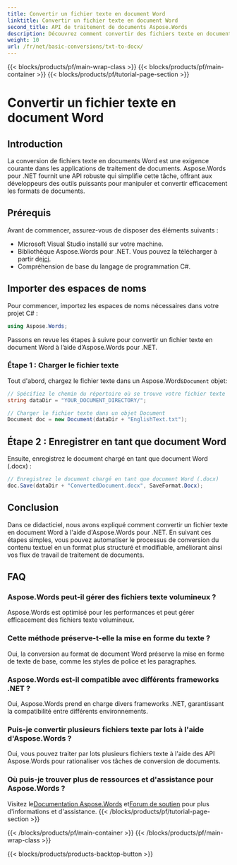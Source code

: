 ```yaml
---
title: Convertir un fichier texte en document Word
linktitle: Convertir un fichier texte en document Word
second_title: API de traitement de documents Aspose.Words
description: Découvrez comment convertir des fichiers texte en documents Word à l'aide d'Aspose.Words pour .NET. Gérez efficacement les conversions de documents grâce à notre guide complet.
weight: 10
url: /fr/net/basic-conversions/txt-to-docx/
---
```


{{< blocks/products/pf/main-wrap-class >}}
{{< blocks/products/pf/main-container >}}
{{< blocks/products/pf/tutorial-page-section >}}

# Convertir un fichier texte en document Word

## Introduction

La conversion de fichiers texte en documents Word est une exigence courante dans les applications de traitement de documents. Aspose.Words pour .NET fournit une API robuste qui simplifie cette tâche, offrant aux développeurs des outils puissants pour manipuler et convertir efficacement les formats de documents.

## Prérequis

Avant de commencer, assurez-vous de disposer des éléments suivants :
- Microsoft Visual Studio installé sur votre machine.
-  Bibliothèque Aspose.Words pour .NET. Vous pouvez la télécharger à partir de[ici](https://releases.aspose.com/words/net/).
- Compréhension de base du langage de programmation C#.

## Importer des espaces de noms

Pour commencer, importez les espaces de noms nécessaires dans votre projet C# :
```csharp
using Aspose.Words;
```

Passons en revue les étapes à suivre pour convertir un fichier texte en document Word à l’aide d’Aspose.Words pour .NET.

### Étape 1 : Charger le fichier texte

 Tout d'abord, chargez le fichier texte dans un Aspose.Words`Document` objet:
```csharp
// Spécifiez le chemin du répertoire où se trouve votre fichier texte
string dataDir = "YOUR_DOCUMENT_DIRECTORY/";

// Charger le fichier texte dans un objet Document
Document doc = new Document(dataDir + "EnglishText.txt");
```

## Étape 2 : Enregistrer en tant que document Word

Ensuite, enregistrez le document chargé en tant que document Word (.docx) :
```csharp
// Enregistrez le document chargé en tant que document Word (.docx)
doc.Save(dataDir + "ConvertedDocument.docx", SaveFormat.Docx);
```

## Conclusion

Dans ce didacticiel, nous avons expliqué comment convertir un fichier texte en document Word à l'aide d'Aspose.Words pour .NET. En suivant ces étapes simples, vous pouvez automatiser le processus de conversion du contenu textuel en un format plus structuré et modifiable, améliorant ainsi vos flux de travail de traitement de documents.

## FAQ

### Aspose.Words peut-il gérer des fichiers texte volumineux ?
Aspose.Words est optimisé pour les performances et peut gérer efficacement des fichiers texte volumineux.

### Cette méthode préserve-t-elle la mise en forme du texte ?
Oui, la conversion au format de document Word préserve la mise en forme de texte de base, comme les styles de police et les paragraphes.

### Aspose.Words est-il compatible avec différents frameworks .NET ?
Oui, Aspose.Words prend en charge divers frameworks .NET, garantissant la compatibilité entre différents environnements.

### Puis-je convertir plusieurs fichiers texte par lots à l'aide d'Aspose.Words ?
Oui, vous pouvez traiter par lots plusieurs fichiers texte à l'aide des API Aspose.Words pour rationaliser vos tâches de conversion de documents.

### Où puis-je trouver plus de ressources et d'assistance pour Aspose.Words ?
 Visitez le[Documentation Aspose.Words](https://reference.aspose.com/words/net/) et[Forum de soutien](https://forum.aspose.com/c/words/8) pour plus d'informations et d'assistance.
{{< /blocks/products/pf/tutorial-page-section >}}

{{< /blocks/products/pf/main-container >}}
{{< /blocks/products/pf/main-wrap-class >}}

{{< blocks/products/products-backtop-button >}}
